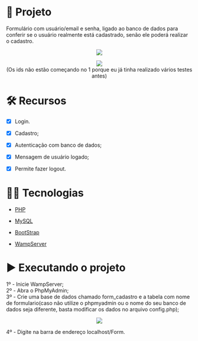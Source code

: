 # 📱 Projeto

Formulário com usuário/email e senha, ligado ao banco de dados para conferir se o usuário realmente está cadastrado, senão ele poderá realizar o cadastro.

<p align="center">
  <img src="https://user-images.githubusercontent.com/29473781/159003560-3c205ee2-d925-44dd-ab7f-fce37e7b08f8.gif" />
</p>

<p align="center">
  <img src="https://user-images.githubusercontent.com/29473781/159004565-cf8f9462-3880-4b58-8f20-1caff10972a8.gif" />
  <br>
  (Os ids não estão começando no 1 porque eu já tinha realizado vários testes antes)
</p>


# 🛠️ Recursos

- [x] Login.

- [x] Cadastro;
 
- [x] Autenticação com banco de dados;
 
- [x] Mensagem de usuário logado;
 
- [x] Permite fazer logout.
 
# 👨‍💻 Tecnologias

- [PHP](https://www.php.net/)
 
- [MySQL](https://www.mysql.com/)
 
- [BootStrap](https://getbootstrap.com/)
 
- [WampServer](https://www.wampserver.com/en/)
 
# ▶️ Executando o projeto

1º - Inicie WampServer;
<br>
2º - Abra o PhpMyAdmin;
<br>
3º - Crie uma base de dados chamado form_cadastro e a tabela com nome de formulario(caso não utilize o phpmyadmin ou o nome do seu banco de dados seja diferente, basta modificar os dados no arquivo config.php);
<p align="center">
  <img src="https://user-images.githubusercontent.com/29473781/159006791-0938bc62-79b2-41e0-a235-612828280a64.png" />
</p>
4º - Digite na barra de endereço localhost/Form.
